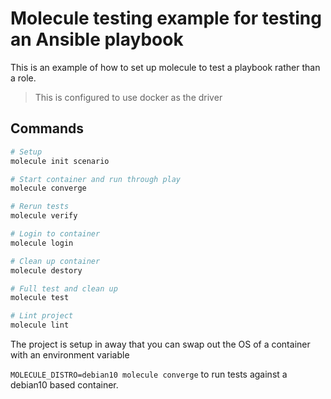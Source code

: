 # Molecule testing example for testing an Ansible playbook

This is an example of how to set up molecule to test a playbook rather than a role.

> This is configured to use docker as the driver

## Commands

```bash
# Setup
molecule init scenario

# Start container and run through play
molecule converge

# Rerun tests
molecule verify

# Login to container
molecule login

# Clean up container
molecule destory

# Full test and clean up
molecule test

# Lint project
molecule lint
```

The project is setup in away that you can swap out the OS of a container with an environment variable

`MOLECULE_DISTRO=debian10 molecule converge` to run tests against a  debian10 based container.
